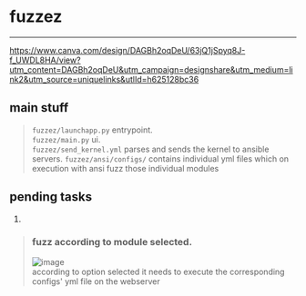 # fuzzez

***
https://www.canva.com/design/DAGBh2oqDeU/63jQ1jSpyq8J-f_UWDL8HA/view?utm_content=DAGBh2oqDeU&utm_campaign=designshare&utm_medium=link2&utm_source=uniquelinks&utlId=h625128bc36


## main stuff

> `fuzzez/launchapp.py` entrypoint.\
> `fuzzez/main.py` ui.\
> `fuzzez/send_kernel.yml` parses and sends the kernel to ansible servers.
> `fuzzez/ansi/configs/` contains individual yml files which on execution with ansi fuzz those individual modules

## pending tasks

1.
> ### fuzz according to module selected.
> ![image](https://github.com/IC3lemon/fuzzez/assets/150153966/0d3cc06a-1f5d-463b-9519-6704b20fe7c5) \
> according to option selected it needs to execute the corresponding configs' yml file on the webserver

